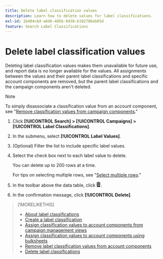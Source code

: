 ```yaml
---
title: Delete label classification values
description: Learn how to delete values for label classifications.
exl-id: 1b404c6d-a6db-485b-9438-b102786eb65d
feature: Search Label Classifications
---
```

# Delete label classification values

Deleting label classification values makes them unavailable for future use, and report data is no longer available for the values. All assignments between the values and their parent label classifications and specific account components are removed, but the parent label classifications and the campaign components aren't deleted.

>[!NOTE]
>
>To simply disassociate a classification value from an account component, see "[Remove classification values from campaign components](classification-values-remove.md)."

1. Click **[!UICONTROL Search] > [!UICONTROL Campaigns] > [!UICONTROL Label Classifications]**.

1. In the submenu, select **[!UICONTROL Label Values]**.

1. (Optional) Filter the list to include specific label values.

1. Select the check box next to each label value to delete.
   
   You can delete up to 200 rows at a time.
   
   For tips on selecting multiple rows, see "[Select multiple rows](/help/search-social-commerce/common-tasks/navigation-editing-selection/multiple-rows-select.md)."

1. In the toolbar above the data table, click ![Delete](/help/search-social-commerce/assets/delete.png "Delete").

1. In the confirmation message, click **[!UICONTROL Delete]**.

>[!MORELIKETHIS]
>
>* [About label classifications](classification-about.md)
>* [Create a label classification](classification-create.md)
>* [Assign classification values to account components from campaign management views](classification-values-assign-campaign-management.md)
>* [Assign classification values to account components using bulksheets](classification-values-assign-bulksheets.md)
>* [Remove label classification values from account components](classification-values-remove.md)
>* [Delete label classifications](classification-delete.md)
